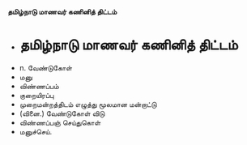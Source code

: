 **தமிழ்நாடு மாணவர் கணினித் திட்டம்**
- # தமிழ்நாடு மாணவர் கணினித் திட்டம்
- n. வேண்டுகோள்
- மனு
- விண்ணப்பம்
- குறையிரப்பு
- முறைமன்றத்திடம் எழுத்து மூலமான மன்றாட்டு
- (வினை.) வேண்டுகோள் விடு
- விண்ணப்பஞ் செய்துகொள்
- மனுச்செய்.

